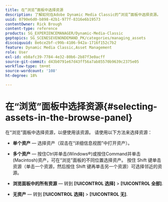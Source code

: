 ```yaml
---
title: 在“浏览”面板中选择资源
description: 了解如何在Adobe Dynamic Media Classic的“浏览”面板中选择资源。
uuid: 0790e6d0-b898-42b1-977f-8316e6b19573
contentOwner: Rick Brough
content-type: reference
products: SG_EXPERIENCEMANAGER/Dynamic-Media-Classic
geptopics: SG_SCENESEVENONDEMAND_PK/categories/managing_assets
discoiquuid: 8e6ce2bf-c99b-4106-942a-1716f152c7b2
feature: Dynamic Media Classic,Asset Management
role: User
exl-id: eb8afc39-7784-4e32-80b6-2b87f3e0acff
source-git-commit: d43b0791e67d43ff56a7ab85570b9639c2375e05
workflow-type: tm+mt
source-wordcount: '108'
ht-degree: 18%

---
```


# 在“浏览”面板中选择资源{#selecting-assets-in-the-browse-panel}

在“浏览”面板中选择资源，以便使用该资源。 请使用以下方法来选择资源：

* **单个资产**  — 选择资产（双击在“详细信息视图”中打开资产）。

* **多个资产**  — 按住Ctrl并单击(Windows®)或按住Command并单击(Macintosh)资产，可在“浏览”面板的不同位置选择资产。 按住 Shift 键单击资源（单击一个资源，然后按住 Shift 键再单击另一个资源）可选择邻近的资源。

* **浏览面板中的所有资源**  — 转到 **[!UICONTROL 选择]** > **[!UICONTROL 全部]**.

* **无资产**  — 转到 **[!UICONTROL 选择]** > **[!UICONTROL 无]**.
